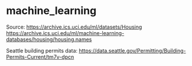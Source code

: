 # machine_learning


Source: https://archive.ics.uci.edu/ml/datasets/Housing
https://archive.ics.uci.edu/ml/machine-learning-databases/housing/housing.names

Seattle building permits data:
https://data.seattle.gov/Permitting/Building-Permits-Current/tm7v-dpcn